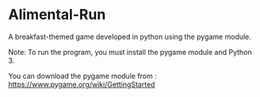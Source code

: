 # Alimental-Run
A breakfast-themed game developed in python using the pygame module.

Note: To run the program, you must install the pygame module and Python 3.

You can download the pygame module from : https://www.pygame.org/wiki/GettingStarted
